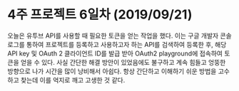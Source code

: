 # 4주 프로젝트 6일차 (2019/09/21)

오늘은 유투브 API를 사용할 때 필요한 토큰을 얻는 작업을 했다. 이는 구글 개발자 콘솔 로그를 통하여 프로젝트를 등록하고 사용하고자 하는 API를 검색하여 등록한 후, 해당 API key 및 OAuth 2 클라이언트 ID를 발급 받아 OAuth2 playground에 접속하여 토큰을 얻을 수 있다. 사실 간단한 해결 방안이 있었음에도 불구하고 계속 힘들고 엉뚱한 방향으로 나가 시간을 많이 낭비해서 아쉽다. 항상 간단하고 이해하기 쉬운 방법을 고수하고 찾는데 이를 억지로 깨고 고생한 것 같다.